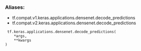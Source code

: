 ### Aliases:
- tf.compat.v1.keras.applications.densenet.decode_predictions
- tf.compat.v2.keras.applications.densenet.decode_predictions

```
 tf.keras.applications.densenet.decode_predictions(
    *args,
    **kwargs
)
```
